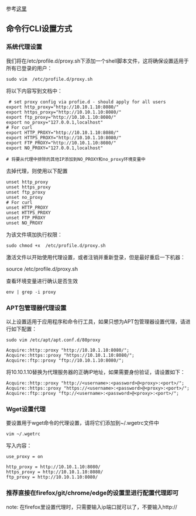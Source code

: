  参考[这里](https://blog.csdn.net/u011119817/article/details/110856212)

## 命令行CLI设置方式

### 系统代理设置

我们将在/etc/profile.d/proxy.sh下添加一个shell脚本文件，这将确保设置适用于所有已登录的用户：
```
sudo vim  /etc/profile.d/proxy.sh
```


将以下内容写到文档中：
```
 # set proxy config via profie.d - should apply for all users
export http_proxy="http://10.10.1.10:8080/"
export https_proxy="http://10.10.1.10:8080/"
export ftp_proxy="http://10.10.1.10:8080/"
export no_proxy="127.0.0.1,localhost"
# For curl
export HTTP_PROXY="http://10.10.1.10:8080/"
export HTTPS_PROXY="http://10.10.1.10:8080/"
export FTP_PROXY="http://10.10.1.10:8080/"
export NO_PROXY="127.0.0.1,localhost"

# 将要从代理中排除的其他IP添加到NO_PROXY和no_proxy环境变量中
```

去掉代理，则使用以下配置

```
unset http_proxy
unset https_proxy
unset ftp_proxy
unset no_proxy
# For curl
unset HTTP_PROXY
unset HTTPS_PROXY
unset FTP_PROXY
unset NO_PROXY
```


为该文件填加执行权限：
```
sudo chmod +x  /etc/profile.d/proxy.sh
```

激活文件以开始使用代理设置，或者注销并重新登录，但是最好重启一下机器：

source /etc/profile.d/proxy.sh

查看环境变量进行确认是否生效
```
env | grep -i proxy
```


### APT包管理器代理设置

以上设置适用于应用程序和命令行工具，如果只想为APT包管理器设置代理，请进行如下配置：
```
sudo vim /etc/apt/apt.conf.d/80proxy
```

````
Acquire::http::proxy "http://10.10.1.10:8080/";
Acquire::https::proxy "https://10.10.1.10:8080/";
Acquire::ftp::proxy "ftp://10.10.1.10:8080/";
````
将10.10.1.10替换为代理服务器的正确IP地址，如果需要身份验证，请设置如下：
```
Acquire::http::proxy "http://<username>:<password>@<proxy>:<port>/";
Acquire::https::proxy "https://<username>:<password>@<proxy>:<port>/";
Acquire::ftp::proxy "ftp://<username>:<password>@<proxy>:<port>/";
```


### Wget设置代理

要设置用于wget命令的代理设置，请将它们添加到~/.wgetrc文件中
```
vim ~/.wgetrc
```


写入内容：
```
use_proxy = on

http_proxy = http://10.10.1.10:8080/
https_proxy = http://10.10.1.10:8080/
ftp_proxy = http://10.10.1.10:8080/
```

### 推荐直接在firefox/git/chrome/edge的设置里进行配置代理即可
note: 在firefox里设置代理时，只需要输入ip端口就可以了，不要输入http://